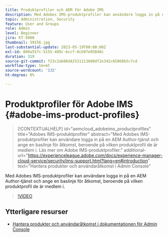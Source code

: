 ```yaml
---
title: Produktprofiler och AEM för Adobe IMS
description: Med Adobes IMS-produktprofiler kan användare logga in på en AEM Author-tjänst och ange en baslinje för åtkomst, beroende på vilken produktprofil de är medlem i.
topic: Administration, Security
feature: User and Groups
role: Admin
level: Beginner
jira: KT-5000
thumbnail: 39156.jpg
last-substantial-update: 2023-05-19T00:00:00Z
exl-id: 089a557c-5155-489c-bccf-0cb97e95840c
duration: 319
source-git-commit: f23c2ab86d42531113690df2e342c65060b5c7cd
workflow-type: tm+mt
source-wordcount: '132'
ht-degree: 0%

---
```


# Produktprofiler för Adobe IMS {#adobe-ims-product-profiles}

>[!CONTEXTUALHELP]
>id="aemcloud_adobeims_productprofiles"
>title="Adobes IMS-produktprofiler"
>abstract="Med Adobes IMS-produktprofiler kan användare logga in på en AEM Author-tjänst och ange en baslinje för åtkomst, beroende på vilken produktprofil de är medlem i. Läs mer om Adobe IMS-produktprofiler."
>additional-url="https://experienceleague.adobe.com/docs/experience-manager-cloud-service/security/ims-support.html?lang=en#introduction" text="Hantera produkter och användaråtkomst i Admin Console"

Med Adobes IMS-produktprofiler kan användare logga in på en AEM Author-tjänst och ange en baslinje för åtkomst, beroende på vilken produktprofil de är medlem i.

>[!VIDEO](https://video.tv.adobe.com/v/39156?quality=12&learn=on)

## Ytterligare resurser

+ [Hantera produkter och användaråtkomst i dokumentationen för Admin Console](https://experienceleague.adobe.com/docs/experience-manager-cloud-service/security/ims-support.html#managing-products-and-user-access-in-admin-console)
